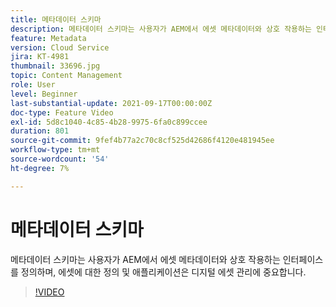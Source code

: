 ```yaml
---
title: 메타데이터 스키마
description: 메타데이터 스키마는 사용자가 AEM에서 에셋 메타데이터와 상호 작용하는 인터페이스를 정의하며, 에셋에 대한 정의 및 애플리케이션은 디지털 에셋 관리에 중요합니다.
feature: Metadata
version: Cloud Service
jira: KT-4981
thumbnail: 33696.jpg
topic: Content Management
role: User
level: Beginner
last-substantial-update: 2021-09-17T00:00:00Z
doc-type: Feature Video
exl-id: 5d8c1040-4c85-4b28-9975-6fa0c899ccee
duration: 801
source-git-commit: 9fef4b77a2c70c8cf525d42686f4120e481945ee
workflow-type: tm+mt
source-wordcount: '54'
ht-degree: 7%

---
```


# 메타데이터 스키마

메타데이터 스키마는 사용자가 AEM에서 에셋 메타데이터와 상호 작용하는 인터페이스를 정의하며, 에셋에 대한 정의 및 애플리케이션은 디지털 에셋 관리에 중요합니다.

>[!VIDEO](https://video.tv.adobe.com/v/33696?quality=12&learn=on)
